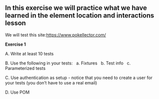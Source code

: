 ## In this exercise we will practice what we have learned in the element location and interactions lesson

We will test this site:https://www.pokellector.com/

**Exercise 1**


A. Write at least 10 tests

B. Use the following in your tests:
&nbsp;&nbsp;a. Fixtures
&nbsp;&nbsp;b. Test info
&nbsp;&nbsp;c. Parameterized tests

C. Use authentication as setup - notice that you need to create a user for your tests (you don’t have to use a real email)

D. Use POM
